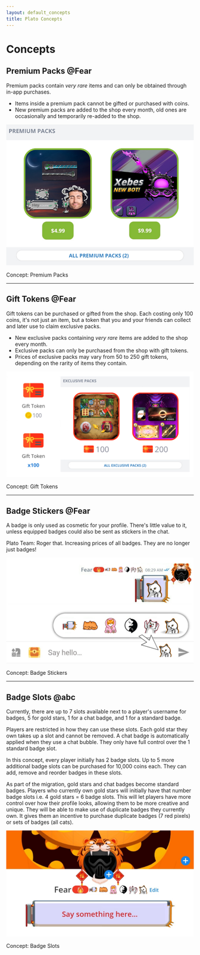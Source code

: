 ```yaml
---
layout: default_concepts
title: Plato Concepts
---
```

# Concepts

## Premium Packs @Fear

Premium packs contain *very rare* items and can only be obtained through in-app purchases.

- Items inside a premium pack cannot be gifted or purchased with coins.
- New premium packs are added to the shop every month, old ones are occasionally and temporarily re-added to the shop.

![premium packs](/docs/assets/images/concepts/premiumpacks.png)
<p class="label">Concept: Premium Packs</p>

<hr>

## Gift Tokens @Fear

Gift tokens can be purchased or gifted from the shop. Each costing only 100 coins, it's not just an item, but a token that you and your friends can collect and later use to claim exclusive packs.

- New exclusive packs containing *very rare* items are added to the shop every month.
- Exclusive packs can only be purchased from the shop with gift tokens.
- Prices of exclusive packs may vary from 50 to 250 gift tokens, depending on the rarity of items they contain.

![gift tokens](/docs/assets/images/concepts/gifttokens.png)
<p class="label">Concept: Gift Tokens</p>

<hr>

## Badge Stickers @Fear

A badge is only used as cosmetic for your profile. There's little value to it, unless equipped badges could also be sent as stickers in the chat.

Plato Team: Roger that. Increasing prices of all badges. They are no longer just badges!

![badge stickers](/docs/assets/images/concepts/badgestickers.png)
<p class="label">Concept: Badge Stickers</p>

<hr>

## Badge Slots @abc

Currently, there are up to 7 slots available next to a player's username for badges, 5 for gold stars, 1 for a chat badge, and 1 for a standard badge.

Players are restricted in how they can use these slots. Each gold star they own takes up a slot and cannot be removed. A chat badge is automatically applied when they use a chat bubble. They only have full control over the 1 standard badge slot.

In this concept, every player initially has 2 badge slots. Up to 5 more additional badge slots can be purchased for 10,000 coins each. They can add, remove and reorder badges in these slots.

As part of the migration, gold stars and chat badges become standard badges. Players who currently own gold stars will initially have that number badge slots i.e. 4 gold stars = 6 badge slots.
This will let players have more control over how their profile looks, allowing them to be more creative and unique. They will be able to make use of duplicate badges they currently own. It gives them an incentive to purchase duplicate badges (7 red pixels) or sets of badges (all cats).

![badge slots](/docs/assets/images/concepts/badgeslots.png)
<p class="label">Concept: Badge Slots</p>



